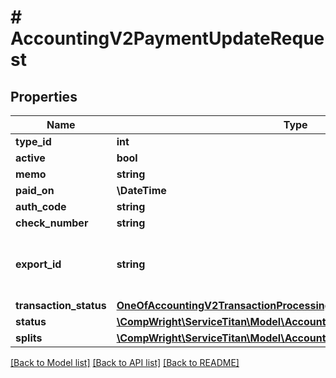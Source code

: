# # AccountingV2PaymentUpdateRequest

## Properties

Name | Type | Description | Notes
------------ | ------------- | ------------- | -------------
**type_id** | **int** |  |
**active** | **bool** |  | [optional]
**memo** | **string** |  | [optional]
**paid_on** | **\DateTime** |  | [optional]
**auth_code** | **string** |  | [optional]
**check_number** | **string** |  | [optional]
**export_id** | **string** | Gets or sets the identifier when exported. | [optional]
**transaction_status** | [**OneOfAccountingV2TransactionProcessingStatus**](OneOfAccountingV2TransactionProcessingStatus.md) |  | [optional]
**status** | [**\CompWright\ServiceTitan\Model\AccountingV2PaymentStatus**](AccountingV2PaymentStatus.md) |  | [optional]
**splits** | [**\CompWright\ServiceTitan\Model\AccountingV2PaymentSplitApiModel[]**](AccountingV2PaymentSplitApiModel.md) |  |

[[Back to Model list]](../../README.md#models) [[Back to API list]](../../README.md#endpoints) [[Back to README]](../../README.md)

